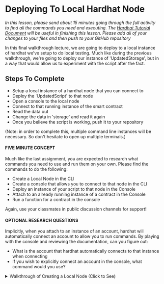 # Deploying To Local Hardhat Node
*In this lesson, please send about 15 minutes going through the full activity to find all the commands you need and executing. The [Hardhat Tutorial Document](https://hardhat.org/tutorial/) will be useful in finishing this lesson. Please add all of your changes to your files and then push to your GitHub repository*

In this final walkthrough lecture, we are going to deploy to a local instance of hardhat we've setup to do local testing. Much like during the previous walkthrough, we're going to deploy our instance of 'UpdatedStorage', but in a way that would allow us to experiment with the script after the fact.

## Steps To Complete
- Setup a local instance of a hardhat node that you can connect to
- Deploy the 'UpdatedScript' to that node
- Open a console to the local node
- Connect to that running instance of the smart contract
- Read the data out
- Change the data in 'storage' and read it again
- Once you believe the script is working, push it to your repository

(Note: in order to complete this, multiple command line instances will be necessary. So don't hesitate to open up multiple terminals.)

#### FIVE MINUTE CONCEPT
Much like the last assignment, you are expected to research what commands you need to use and run them on your own. Please find the commands to do the following:

- Create a Local Node in the CLI
- Create a console that allows you to connect to that node in the CLI
- Deploy an instance of your script to that node in the Console
- Attach to an already running instance of a contract in the Console
- Run a function for a contract in the console

Again, use your classmates in public discussion channels for support!

#### OPTIONAL RESEARCH QUESTIONS
Implicitly, when you attach to an instance of an account, hardhat will automatically connect an account to allow you to run commands. By playing with the console and reviewing the documentation, can you figure out:

- What is the account that hardhat automatically connects to that instance when connecting
- If you wish to explicitly connect an account in the console, what command would you use?

<details>
  <summary>Walkthrough of Creating a Local Node (Click to See)</summary>
  VIDEO: https://www.loom.com/embed/6c6165f7f0ab4f9dbeef9da487e1729f
</details>